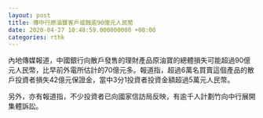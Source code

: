 ```yaml
---
layout: post
title: 傳中行原油寶客戶或蝕逾90億元人民幣
date: 2020-04-27 10:48:59.000000000 +08:00
categories: rthk
---
```


內地傳媒報道，中國銀行向散戶發售的理財產品原油寶的總體損失可能超過90億元人民幣，比早前外電所估計的70億元多。報道指，超過6萬名買賣這個產品的散戶投資者損失42億元保證金，當中3分1投資者投資金額超過5萬元人民幣。

另外，亦有報道指，不少投資者已向國家信訪局反映，有逾千人計劃竹向中行展開集體訴訟。

